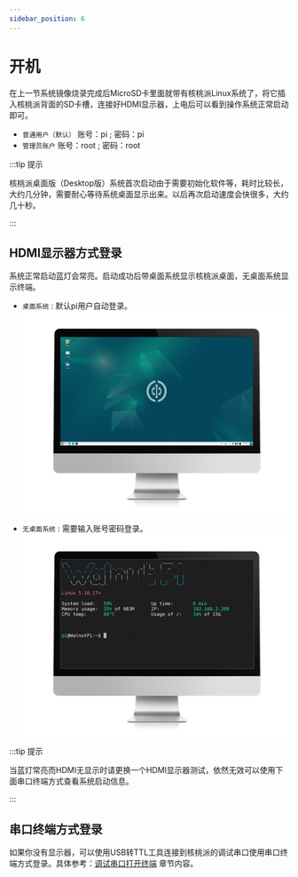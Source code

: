 ```yaml
---
sidebar_position: 6
---
```


# 开机

在上一节系统镜像烧录完成后MicroSD卡里面就带有核桃派Linux系统了，将它插入核桃派背面的SD卡槽，连接好HDMI显示器，上电后可以看到操作系统正常启动即可。

- `普通用户（默认）` 账号：pi ; 密码：pi
- `管理员账户` 账号：root ; 密码：root

:::tip 提示

核桃派桌面版（Desktop版）系统首次启动由于需要初始化软件等，耗时比较长，大约几分钟，需要耐心等待系统桌面显示出来。以后再次启动速度会快很多，大约几十秒。

::: 

## HDMI显示器方式登录

系统正常启动蓝灯会常亮。启动成功后带桌面系统显示核桃派桌面，无桌面系统显示终端。

- `桌面系统` : 默认pi用户自动登录。
![start_up1](./img/start_up/start_up1.png)

- `无桌面系统` : 需要输入账号密码登录。
![start_up2](./img/start_up/start_up2.png)

:::tip 提示

当蓝灯常亮而HDMI无显示时请更换一个HDMI显示器测试，依然无效可以使用下面串口终端方式查看系统启动信息。

::: 

## 串口终端方式登录

如果你没有显示器，可以使用USB转TTL工具连接到核桃派的调试串口使用串口终端方式登录。具体参考：[调试串口打开终端](../os_software/terminal#调试串口打开终端) 章节内容。
